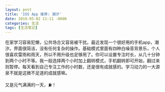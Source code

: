 ```yaml
---
layout: post
title: 'IOS App 推荐: 潮汐'
date: 2019-05-02 11:11 -0600
categories: 生活
tags: [生活笔记]
---
```


在家学习容易犯懒，公共场合又容易被干扰。最近发现一个很好用的手机app，潮汐。界面很简洁，没有任何复杂的操作。基础模式里面有四种白噪音背景乐，个人很喜欢雷雨和雨天，所以不用升级也足够用了。你可以设置专注时长，从几十分钟到两个小时不等。我一般选择两个小时加上翻转模式，手机翻转即可开始，翻过来则暂停。每天看到自己专注工作的小时数，还是很有成就感的。学习动力的一大源泉不就是这微不足道的成就感嘛。

又是元气满满的一天，⛽️！
